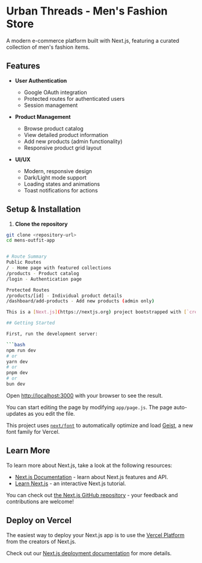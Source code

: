 # Urban Threads - Men's Fashion Store

A modern e-commerce platform built with Next.js, featuring a curated collection of men's fashion items.

## Features

- **User Authentication**
  - Google OAuth integration
  - Protected routes for authenticated users
  - Session management

- **Product Management**
  - Browse product catalog
  - View detailed product information
  - Add new products (admin functionality)
  - Responsive product grid layout

- **UI/UX**
  - Modern, responsive design
  - Dark/Light mode support
  - Loading states and animations
  - Toast notifications for actions

## Setup & Installation

1. **Clone the repository**
```bash
git clone <repository-url>
cd mens-outfit-app


# Route Summary
Public Routes
/ - Home page with featured collections
/products - Product catalog
/login - Authentication page

Protected Routes
/products/[id] - Individual product details
/dashboard/add-products - Add new products (admin only)

This is a [Next.js](https://nextjs.org) project bootstrapped with [`create-next-app`](https://github.com/vercel/next.js/tree/canary/packages/create-next-app).

## Getting Started

First, run the development server:

```bash
npm run dev
# or
yarn dev
# or
pnpm dev
# or
bun dev
```

Open [http://localhost:3000](http://localhost:3000) with your browser to see the result.

You can start editing the page by modifying `app/page.js`. The page auto-updates as you edit the file.

This project uses [`next/font`](https://nextjs.org/docs/app/building-your-application/optimizing/fonts) to automatically optimize and load [Geist](https://vercel.com/font), a new font family for Vercel.

## Learn More

To learn more about Next.js, take a look at the following resources:

- [Next.js Documentation](https://nextjs.org/docs) - learn about Next.js features and API.
- [Learn Next.js](https://nextjs.org/learn) - an interactive Next.js tutorial.

You can check out [the Next.js GitHub repository](https://github.com/vercel/next.js) - your feedback and contributions are welcome!

## Deploy on Vercel

The easiest way to deploy your Next.js app is to use the [Vercel Platform](https://vercel.com/new?utm_medium=default-template&filter=next.js&utm_source=create-next-app&utm_campaign=create-next-app-readme) from the creators of Next.js.

Check out our [Next.js deployment documentation](https://nextjs.org/docs/app/building-your-application/deploying) for more details.
